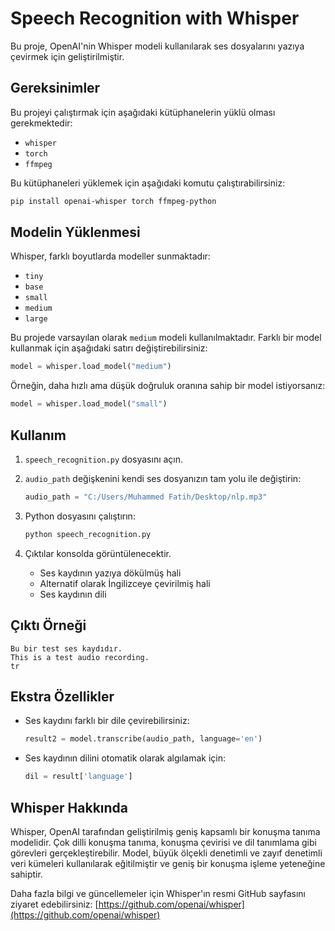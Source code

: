 # Speech Recognition with Whisper

Bu proje, OpenAI'nin Whisper modeli kullanılarak ses dosyalarını yazıya çevirmek için geliştirilmiştir.

## Gereksinimler
Bu projeyi çalıştırmak için aşağıdaki kütüphanelerin yüklü olması gerekmektedir:

- `whisper`
- `torch`
- `ffmpeg`

Bu kütüphaneleri yüklemek için aşağıdaki komutu çalıştırabilirsiniz:

```bash
pip install openai-whisper torch ffmpeg-python
```

## Modelin Yüklenmesi
Whisper, farklı boyutlarda modeller sunmaktadır:
- `tiny`
- `base`
- `small`
- `medium`
- `large`

Bu projede varsayılan olarak `medium` modeli kullanılmaktadır. Farklı bir model kullanmak için aşağıdaki satırı değiştirebilirsiniz:

```python
model = whisper.load_model("medium")
```

Örneğin, daha hızlı ama düşük doğruluk oranına sahip bir model istiyorsanız:

```python
model = whisper.load_model("small")
```

## Kullanım
1. `speech_recognition.py` dosyasını açın.
2. `audio_path` değişkenini kendi ses dosyanızın tam yolu ile değiştirin:
   
   ```python
   audio_path = "C:/Users/Muhammed Fatih/Desktop/nlp.mp3"
   ```

3. Python dosyasını çalıştırın:

   ```bash
   python speech_recognition.py
   ```

4. Çıktılar konsolda görüntülenecektir.
   - Ses kaydının yazıya dökülmüş hali
   - Alternatif olarak İngilizceye çevirilmiş hali
   - Ses kaydının dili

## Çıktı Örneği
```text
Bu bir test ses kaydıdır.
This is a test audio recording.
tr
```

## Ekstra Özellikler
- Ses kaydını farklı bir dile çevirebilirsiniz:
  ```python
  result2 = model.transcribe(audio_path, language='en')
  ```
- Ses kaydının dilini otomatik olarak algılamak için:
  ```python
  dil = result['language']
  ```

## Whisper Hakkında
Whisper, OpenAI tarafından geliştirilmiş geniş kapsamlı bir konuşma tanıma modelidir. Çok dilli konuşma tanıma, konuşma çevirisi ve dil tanımlama gibi görevleri gerçekleştirebilir. Model, büyük ölçekli denetimli ve zayıf denetimli veri kümeleri kullanılarak eğitilmiştir ve geniş bir konuşma işleme yeteneğine sahiptir.

Daha fazla bilgi ve güncellemeler için Whisper'ın resmi GitHub sayfasını ziyaret edebilirsiniz: [https://github.com/openai/whisper](https://github.com/openai/whisper)


